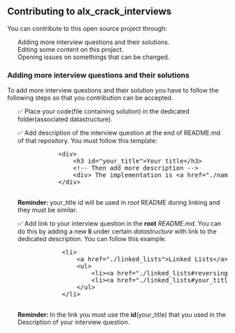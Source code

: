 <h2>Contributing to alx_crack_interviews</h2>

<p>You can contribute to this open source project through:</p>
<ul type="none">
    <li>Adding more interview questions and their solutions.</li>
    <li>Editing some content on this project.</li>
    <li>Opening issues on somethings that can be changed.</li>
</ul>

<h3>Adding more interview questions and their solutions</h3>
<p>
    To add more interview questions and their solution you have to follow the following
    steps so that you contribution can be accepted.
</p>

<ul type="none">
    <li>
        &#9989; Place your code(file containing solution) in the dedicated folder(associated datastructure).
    </li>
    <li>
      <p>
        &#9989; Add description of the interview question at the end of README.md of that repository. You must follow this template:
      </p> 
      <pre>
           &#60;div&#62;
               &#60;h3 id="your_title"&#62;Your title&#60;/h3&#62;
               &#60;!-- Then add more description --&#62;
               &#60;div&#62; The implementation is &#60;a href="./name-of-solution-file" target="_blank" &#62;here&#60;/a&#62;&#60;/div&#62;
           &#60;/div&#62;
      </pre>
      <p>
        <b>Reminder: </b> your_title id will be used in <i>root</i> README during linking and they must be similar.
      </p>
    </li>
    <li>
        <p>
            &#9989; Add link to your interview question in the <b>root</b> <i>README.md</i>. You can do this by
            adding a new <b>li</b> under certain <i>datastructure</i> with link to the dedicated description. You
            can follow this example.
        </p>
        <pre>
            &#60;li&#62;
                &#60;a href="./linked_lists"&#62;Linked Lists&#60;/a&#62;
                &#60;ul&#62;
                    &#60;li&#62;&#60;a href="./linked_lists#reversing_linked_list"&#62;Reversing a singly linked list&#60;/a&#62;&#60;/li&#62;
                    &#60;li&#62;&#60;a href="./linked_lists#your_title"&#62;Your Title&#60;/a&#62;&#60;/li&#62;
                &#60;/ul&#62;
            &#60;/li&#62;
        </pre>
        <p>
            <b>Reminder: </b> In the link you must use the <b>id</b>(your_title) that you used in the Description
             of your interview question.
        </p>
    </li>

</ul>
